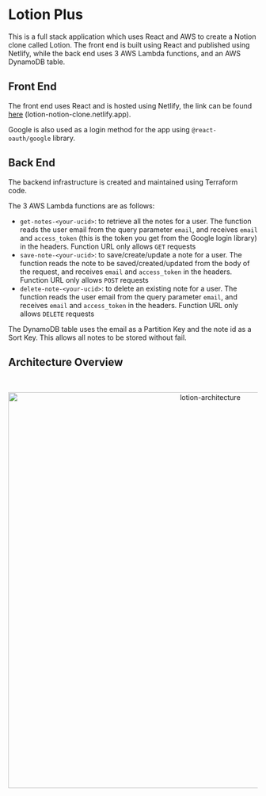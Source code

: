 # Lotion Plus

This is a full stack application which uses React and AWS to create a Notion clone called Lotion. The front end is built using React and published using Netlify, while the back end uses 3 AWS Lambda functions, and an AWS DynamoDB table.

## Front End

The front end uses React and is hosted using Netlify, the link can be found [here](lotion-notion-clone.netlify.app) (lotion-notion-clone.netlify.app).

Google is also used as a login method for the app using `@react-oauth/google` library.

## Back End

The backend infrastructure is created and maintained using Terraform code.

The 3 AWS Lambda functions are as follows:

  - `get-notes-<your-ucid>`: to retrieve all the notes for a user. The function reads the user email from the query parameter `email`, and receives `email` and `access_token` (this is the token you get from the Google login library) in the headers. Function URL only allows `GET` requests
  - `save-note-<your-ucid>`: to save/create/update a note for a user. The function reads the note to be saved/created/updated from the body of the request, and receives `email` and `access_token` in the headers. Function URL only allows `POST` requests
  - `delete-note-<your-ucid>`: to delete an existing note for a user. The function reads the user email from the query parameter `email`, and receives `email` and `access_token` in the headers. Function URL only allows `DELETE` requests

The DynamoDB table uses the email as a Partition Key and the note id as a Sort Key. This allows all notes to be stored without fail. 

## Architecture Overview

<br/>
<p align="center">
  <img src="https://res.cloudinary.com/mkf/image/upload/v1678683690/ENSF-381/labs/lotion-backedn_djxhiv.svg" alt="lotion-architecture" width="800"/>
</p>
<br/>

